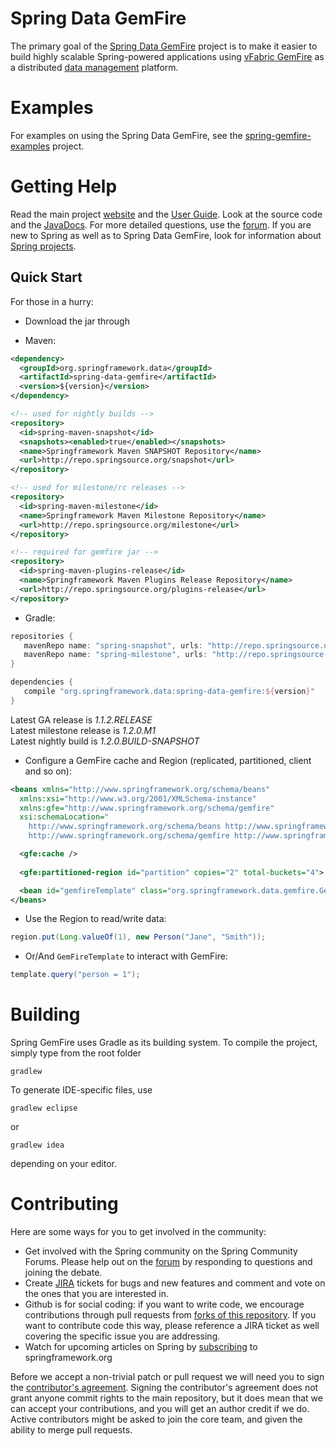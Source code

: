 Spring Data GemFire
===================

The primary goal of the [Spring Data GemFire](http://www.springsource.org/spring-gemfire) project is to make it easier to build highly scalable Spring-powered applications using 
[vFabric GemFire](http://www.vmware.com/products/application-platform/vfabric-gemfire) as a distributed [data management](http://www.springsource.com/products/data-management) platform.

# Examples

For examples on using the Spring Data GemFire, see the [spring-gemfire-examples](https://github.com/SpringSource/spring-gemfire-examples) project.

# Getting Help

Read the main project [website](http://www.springsource.org/spring-gemfire) and the [User Guide](http://static.springsource.org/spring-gemfire/docs/current/reference/html/). 
Look at the source code and the [JavaDocs](http://static.springsource.org/spring-gemfire/docs/current/api/). 
For more detailed questions, use the [forum](http://forum.springsource.org/forumdisplay.php?f=80). 
If you are new to Spring as well as to Spring Data GemFire, look for information about [Spring projects](http://www.springsource.org/projects). 

Quick Start
-----------

For those in a hurry:

* Download the jar through

* Maven:

~~~~~ xml
<dependency>
  <groupId>org.springframework.data</groupId>
  <artifactId>spring-data-gemfire</artifactId>
  <version>${version}</version>
</dependency> 

<!-- used for nightly builds -->
<repository>
  <id>spring-maven-snapshot</id>
  <snapshots><enabled>true</enabled></snapshots>
  <name>Springframework Maven SNAPSHOT Repository</name>
  <url>http://repo.springsource.org/snapshot</url>
</repository> 

<!-- used for milestone/rc releases -->
<repository>
  <id>spring-maven-milestone</id>
  <name>Springframework Maven Milestone Repository</name>
  <url>http://repo.springsource.org/milestone</url>
</repository>

<!-- required for gemfire jar -->
<repository>
  <id>spring-maven-plugins-release</id>
  <name>Springframework Maven Plugins Release Repository</name>
  <url>http://repo.springsource.org/plugins-release</url>
</repository> 
~~~~~

* Gradle: 

~~~~~ groovy
repositories {
   mavenRepo name: "spring-snapshot", urls: "http://repo.springsource.org/snapshot"
   mavenRepo name: "spring-milestone", urls: "http://repo.springsource.org/milestone"
}

dependencies {
   compile "org.springframework.data:spring-data-gemfire:${version}"
}
~~~~~

Latest GA release is _1.1.2.RELEASE_  
Latest milestone release is _1.2.0.M1_  
Latest nightly build is _1.2.0.BUILD-SNAPSHOT_


* Configure a GemFire cache and Region (replicated, partitioned, client and so on):

~~~~~ xml
<beans xmlns="http://www.springframework.org/schema/beans"
  xmlns:xsi="http://www.w3.org/2001/XMLSchema-instance"
  xmlns:gfe="http://www.springframework.org/schema/gemfire"
  xsi:schemaLocation="
    http://www.springframework.org/schema/beans http://www.springframework.org/schema/beans/spring-beans.xsd
    http://www.springframework.org/schema/gemfire http://www.springframework.org/schema/gemfire/spring-gemfire.xsd">

  <gfe:cache />
  
  <gfe:partitioned-region id="partition" copies="2" total-buckets="4">

  <bean id="gemfireTemplate" class="org.springframework.data.gemfire.GemfireTemplate" p:region-ref="someRegion"/>
</beans>
~~~~~

* Use the Region to read/write data:

~~~~~ java
region.put(Long.valueOf(1), new Person("Jane", "Smith"));
~~~~~

* Or/And `GemFireTemplate` to interact with GemFire:

~~~~~ java
template.query("person = 1");
~~~~~

# Building

Spring GemFire uses Gradle as its building system. To compile the project, simply type from the root folder

    gradlew

To generate IDE-specific files, use

    gradlew eclipse
 
or

    gradlew idea 
    
depending on your editor.

# Contributing


Here are some ways for you to get involved in the community:

* Get involved with the Spring community on the Spring Community Forums.  Please help out on the [forum](http://forum.springsource.org/forumdisplay.php?f=80) by responding to questions and joining the debate.
* Create [JIRA](https://jira.springframework.org/browse/SGF) tickets for bugs and new features and comment and vote on the ones that you are interested in.  
* Github is for social coding: if you want to write code, we encourage contributions through pull requests from [forks of this repository](http://help.github.com/forking/). If you want to contribute code this way, please reference a JIRA ticket as well covering the specific issue you are addressing.
* Watch for upcoming articles on Spring by [subscribing](http://www.springsource.org/node/feed) to springframework.org

Before we accept a non-trivial patch or pull request we will need you to sign the [contributor's agreement](https://support.springsource.com/spring_committer_signup).  Signing the contributor's agreement does not grant anyone commit rights to the main repository, but it does mean that we can accept your contributions, and you will get an author credit if we do.  Active contributors might be asked to join the core team, and given the ability to merge pull requests.
